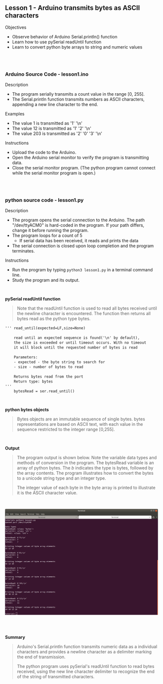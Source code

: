 ## Lesson 1 - Arduino transmits bytes as ASCII characters

Objectives
- Observe behavior of Arduino Serial.println() function
- Learn how to use pySerial readUntil function
- Learn to convert python byte arrays to string and numeric values

<br>
<br>

### Arduino Source Code - lesson1.ino

Description
- The program serially transmits a count value in the range [0, 255]. 
- The Serial.println function transmits numbers as ASCII characters, appending a new line character to the end.

Examples
- The value 1 is transmitted as '1' '\n'
- The value 12 is transmitted as '1' '2' '\n'
- The value 203 is transmitted as '2' '0' '3' '\n'

Instructions
- Upload the code to the Arduino. 
- Open the Arduino serial monitor to verify the program is transmitting data. 
- Close the serial monitor program. (The python program cannot connect while the serial monitor program is open.)

<br>
<br>

### python source code - lesson1.py

Description
- The program opens the serial connection to the Arduino. The path "/dev/ttyACM0" is hard-coded in the program. If your path differs, change it before running the program.
- The program loops for a count of 5
    - If serial data has been received, it reads and prints the data
- The serial connection is closed upon loop completion and the program terminates.

Instructions
- Run the program by typing `python3 lesson1.py` in a terminal command line.
- Study the program and its output. 

<br>

**pySerial readUntil function**

> Note that the readUntil function is used to read all bytes received until the newline character is encountered. The function then returns all bytes read as the python type bytes.

```
''' read_until(expected=LF,size=None)

    read until an expected sequence is found('\n' by default),
    the size is exceeded or until timeout occurs. With no timeout
    it will block until the requested number of bytes is read

    Parameters:
    - expected - the byte string to search for
    - size - number of bytes to read

    Returns bytes read from the port
    Return type: bytes
'''
    bytesRead = ser.read_until()
```
<br>

**python bytes objects**
> Bytes objects are an immutable sequence of single bytes. bytes representations are based on ASCII text, with each value in the sequence restricted to the integer range [0,255].

<br>

**Output**

> The program output is shown below. Note the variable data types and methods of conversion in the program. The bytesRead variable is an array of python bytes. The *b* indicates the type is bytes, followed by the array contents. The program illustrates how to convert the bytes to a unicode string type and an integer type.
>
> The integer value of each byte in the byte array is printed to illustrate it is the ASCII character value.

<br>

![Lesson 1 output](./images/lesson1_output.png "python lesson 1 output")

<br>
<br>


**Summary**

> Arduino's Serial.println function transmits numeric data as a individual characters and provides a newline character as a delimiter marking the end of transmission.
>
> The python program uses pySerial's readUntil function to read bytes received, using the new line character delimiter to recognize the end of the string of transmitted characters.
